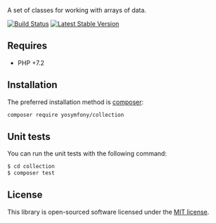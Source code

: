 A set of classes for working with arrays of data.

[![Build Status](https://travis-ci.org/yosymfony/collection.svg?branch=master)](https://travis-ci.org/yosymfony/collection)
[![Latest Stable Version](https://poser.pugx.org/yosymfony/collection/v/stable.png)](https://packagist.org/packages/yosymfony/collection)

## Requires

* PHP +7.2

## Installation

The preferred installation method is [composer](https://getcomposer.org):

```bash
composer require yosymfony/collection
```

## Unit tests

You can run the unit tests with the following command:

```bash
$ cd collection
$ composer test
```

## License

This library is open-sourced software licensed under the [MIT license](http://opensource.org/licenses/MIT).
